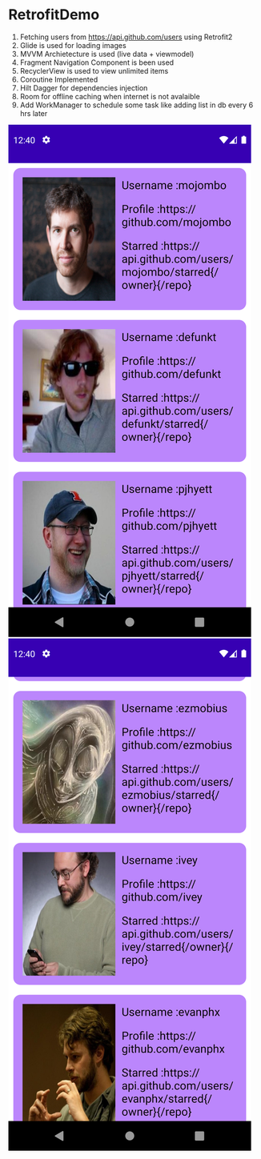 # RetrofitDemo
1. Fetching users from https://api.github.com/users using Retrofit2
2. Glide is used for loading images
3. MVVM Archietecture is used (live data + viewmodel)
4. Fragment Navigation Component is been used
5. RecyclerView is used to view unlimited items
6. Coroutine Implemented
7. Hilt Dagger for dependencies injection
8. Room for offline caching when internet is not avalaible
9. Add WorkManager to schedule some task like adding list in db every 6 hrs later

![alt text](https://github.com/MuhammadAliGhaffar/RetrofitDemo/blob/master/screenshot/ss1.png?raw=true)
![alt text](https://github.com/MuhammadAliGhaffar/RetrofitDemo/blob/master/screenshot/ss2.png?raw=true)
